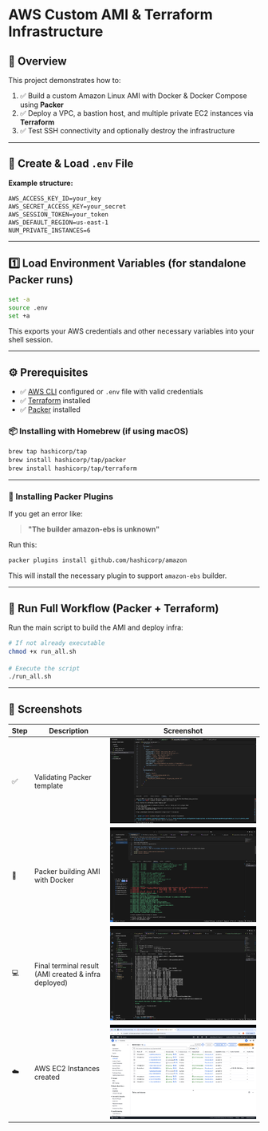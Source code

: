 # AWS Custom AMI & Terraform Infrastructure

## 📖 Overview
This project demonstrates how to:

1. ✅ Build a custom Amazon Linux AMI with Docker & Docker Compose using **Packer**
2. ✅ Deploy a VPC, a bastion host, and multiple private EC2 instances via **Terraform**
3. ✅ Test SSH connectivity and optionally destroy the infrastructure

---

## 🧪 Create & Load `.env` File

**Example structure:**

```env
AWS_ACCESS_KEY_ID=your_key
AWS_SECRET_ACCESS_KEY=your_secret
AWS_SESSION_TOKEN=your_token
AWS_DEFAULT_REGION=us-east-1
NUM_PRIVATE_INSTANCES=6
```

---

## 1️⃣ Load Environment Variables (for standalone Packer runs)

```bash
set -a
source .env
set +a
```

This exports your AWS credentials and other necessary variables into your shell session.

---

## ⚙️ Prerequisites

- ✅ [AWS CLI](https://aws.amazon.com/cli/) configured or `.env` file with valid credentials
- ✅ [Terraform](https://www.terraform.io/downloads) installed
- ✅ [Packer](https://developer.hashicorp.com/packer) installed

### 📦 Installing with Homebrew (if using macOS)

```bash
brew tap hashicorp/tap
brew install hashicorp/tap/packer
brew install hashicorp/tap/terraform
```

---

### 🔌 Installing Packer Plugins

If you get an error like:

> **"The builder amazon-ebs is unknown"**

Run this:

```bash
packer plugins install github.com/hashicorp/amazon
```

This will install the necessary plugin to support `amazon-ebs` builder.

---

## 🚀 Run Full Workflow (Packer + Terraform)

Run the main script to build the AMI and deploy infra:

```bash
# If not already executable
chmod +x run_all.sh

# Execute the script
./run_all.sh
```

---

## 📸 Screenshots

| Step | Description | Screenshot |
|------|-------------|------------|
| ✅ | Validating Packer template | ![Validate Packer](https://github.com/Sufiyan11919/packer-terraform/blob/main/screenshots/validatepacker.png) |
| 🐳 | Packer building AMI with Docker | ![Packer Build](https://github.com/Sufiyan11919/packer-terraform/blob/main/screenshots/build_packer.png) |
| 💻 | Final terminal result (AMI created & infra deployed) | ![Final Result](https://github.com/Sufiyan11919/packer-terraform/blob/main/screenshots/terminal_final_result.png) |
| ☁️ | AWS EC2 Instances created | ![Instances](https://github.com/Sufiyan11919/packer-terraform/blob/main/screenshots/instances.png) |


